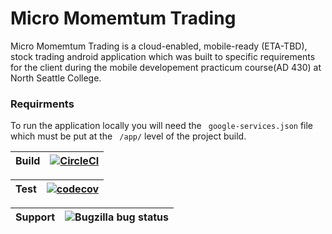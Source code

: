 # Micro Momemtum Trading
Micro Momemtum Trading is a cloud-enabled, mobile-ready (ETA-TBD), stock trading android application which was built to specific requirements for the client during the mobile developement practicum course(AD 430) at North Seattle College. 


### Requirments
To run the application locally you will need the ` google-services.json` file which must be put at the ` /app/` level of the project build.


|Build   | [![CircleCI](https://circleci.com/gh/gitsah/MicroMomentums.svg?style=svg)](https://circleci.com/gh/gitsah/MicroMomentums) |
| --------- | --------- |

|Test     |[![codecov](https://codecov.io/gh/gitsah/MicroMomentums/branch/master/graph/badge.svg)](https://codecov.io/gh/gitsah/MicroMomentums)|
| --------- | --------- |

|Support  |![Bugzilla bug status](https://img.shields.io/badge/api-24%E2%86%9227-lightgrey.svg)|
| --------- | -------- |
